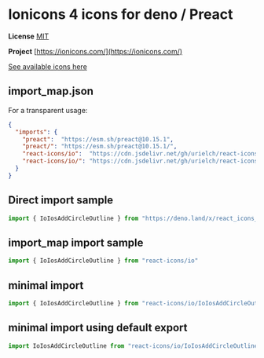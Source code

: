 # Ionicons 4 icons for deno / Preact

**License** [MIT](https://github.com/ionic-team/ionicons/blob/master/LICENSE)

**Project** [https://ionicons.com/](https://ionicons.com/)

[See available icons here](https://react-icons.github.io/react-icons/icons?name=io)

## import_map.json

For a transparent usage:

```json
{
  "imports": {
    "preact":  "https://esm.sh/preact@10.15.1",
    "preact/": "https://esm.sh/preact@10.15.1/",
    "react-icons/io":  "https://cdn.jsdelivr.net/gh/urielch/react-icons-io@1.0.4/mod.ts",
    "react-icons/io/": "https://cdn.jsdelivr.net/gh/urielch/react-icons-io@1.0.4/ico/",
  }
}
```

## Direct import sample

```ts
import { IoIosAddCircleOutline } from "https://deno.land/x/react_icons_io@1.0.4/mod.ts"
```

## import_map import sample

```ts
import { IoIosAddCircleOutline } from "react-icons/io"
```

## minimal import

```ts
import { IoIosAddCircleOutline } from "react-icons/io/IoIosAddCircleOutline.ts"
```

## minimal import using default export

```ts
import IoIosAddCircleOutline from "react-icons/io/IoIosAddCircleOutline.ts"
```

